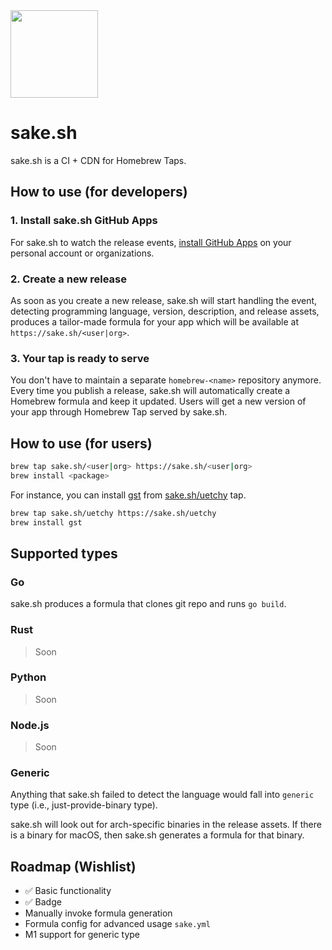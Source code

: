 <img src="https://github.com/uetchy/sake/blob/master/.github/sake.png?raw=true" width="140" />

# sake.sh

sake.sh is a CI + CDN for Homebrew Taps.

## How to use (for developers)

### 1. Install sake.sh GitHub Apps

For sake.sh to watch the release events, [install GitHub Apps](https://github.com/apps/sake-sh) on your personal account or organizations.

### 2. Create a new release

As soon as you create a new release, sake.sh will start handling the event, detecting programming language, version, description, and release assets, produces a tailor-made formula for your app which will be available at `https://sake.sh/<user|org>`.

### 3. Your tap is ready to serve

You don't have to maintain a separate `homebrew-<name>` repository anymore. Every time you publish a release, sake.sh will automatically create a Homebrew formula and keep it updated. Users will get a new version of your app through Homebrew Tap served by sake.sh.

## How to use (for users)

```bash
brew tap sake.sh/<user|org> https://sake.sh/<user|org>
brew install <package>
```

For instance, you can install [gst](https://github.com/uetchy/gst) from [sake.sh/uetchy](https://sake.sh/uetchy) tap.

```bash
brew tap sake.sh/uetchy https://sake.sh/uetchy
brew install gst
```

## Supported types

### Go

sake.sh produces a formula that clones git repo and runs `go build`.

### Rust

> Soon

### Python

> Soon

### Node.js

> Soon

### Generic

Anything that sake.sh failed to detect the language would fall into `generic` type (i.e., just-provide-binary type).

sake.sh will look out for arch-specific binaries in the release assets. If there is a binary for macOS, then sake.sh generates a formula for that binary.

## Roadmap (Wishlist)

- ✅ Basic functionality
- ✅ Badge
- Manually invoke formula generation
- Formula config for advanced usage `sake.yml`
- M1 support for generic type
